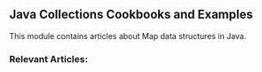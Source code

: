 ## Java Collections Cookbooks and Examples

This module contains articles about Map data structures in Java.

### Relevant Articles: 

